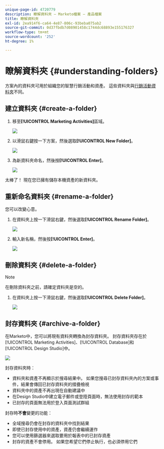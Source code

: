 ```yaml
---
unique-page-id: 4720779
description: 瞭解資料夾 — Marketo檔案 — 產品檔案
title: 瞭解資料夾
exl-id: 2ea914f6-ca64-4e87-806c-93beba075ab2
source-git-commit: 0d37fbdb7d08901458c1744dc68893e155176327
workflow-type: tm+mt
source-wordcount: '252'
ht-degree: 1%

---
```


# 瞭解資料夾 {#understanding-folders}

方案內的資料夾可用於組織您的智慧行銷活動和資產。 這些資料夾與[行銷活動資料夾](/help/marketo/product-docs/core-marketo-concepts/miscellaneous/create-new-campaign-folder.md)不同。

## 建立資料夾 {#create-a-folder}

1. 移至&#x200B;**[!UICONTROL Marketing Activities]**&#x200B;區域。

   ![](assets/ma.png)

1. 以滑鼠右鍵按一下方案，然後選取&#x200B;**[!UICONTROL New Folder]**。

   ![](assets/image2015-4-20-18-3a45-3a14.png)

1. 為新資料夾命名，然後按&#x200B;**[!UICONTROL Enter]**。

   ![](assets/image2015-4-20-18-3a46-3a57.png)

太棒了！ 現在您已擁有儲存本機資產的新資料夾。

## 重新命名資料夾 {#rename-a-folder}

您可以改變心意。

1. 在資料夾上按一下滑鼠右鍵，然後選取&#x200B;**[!UICONTROL Rename Folder]**。

   ![](assets/image2015-4-20-18-3a49-3a10.png)

1. 輸入新名稱，然後按&#x200B;**[!UICONTROL Enter]**。

   ![](assets/image2015-4-20-18-3a52-3a30.png)

## 刪除資料夾 {#delete-a-folder}

>[!NOTE]
>
>在刪除資料夾之前，請確定資料夾是空的。

1. 在資料夾上按一下滑鼠右鍵，然後選取&#x200B;**[!UICONTROL Delete Folder]**。

   ![](assets/image2015-4-20-18-3a55-3a51.png)

## 封存資料夾 {#archive-a-folder}

在Marketo中，您可以將現有資料夾轉換為封存資料夾。 封存資料夾存在於[!UICONTROL Marketing Activities]、[!UICONTROL Database]和[!UICONTROL Design Studio]中。

![](assets/image2015-4-20-19-3a3-3a46.png)

封存資料夾時：

* 資料夾和資產不再顯示於搜尋結果中。 如果您搜尋已封存資料夾內的方案或事件，結果會傳回已封存資料夾的摺疊檢視
* 資料夾中的資產不再出現在自動建議中
* 在Design Studio中建立電子郵件或登陸頁面時，無法使用封存的範本
* 已封存的頁面無法用於登入頁面測試群組

封存時&#x200B;**不會**&#x200B;變更的功能：

* 全域搜尋仍會在封存的資料夾中找到結果
* 即使已封存使用中的資產，資產仍會繼續運作
* 您可以使用篩選器來選取要用於報表中的已封存資產
* 封存的資產不會停用。 如果您希望它們停止執行，也必須停用它們
